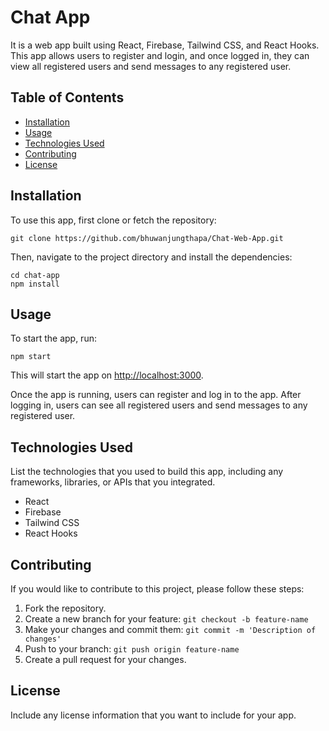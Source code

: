 <body>
  <h1>Chat App</h1>
  <p>It is a web app built using React, Firebase, Tailwind CSS, and React Hooks. This app allows users to register and login, and once logged in, they can view all registered users and send messages to any registered user.
</p>
  <h2>Table of Contents</h2>
  <ul>
    <li><a href="#installation">Installation</a></li>
    <li><a href="#usage">Usage</a></li>
    <li><a href="#technologies-used">Technologies Used</a></li>
    <li><a href="#contributing">Contributing</a></li>
    <li><a href="#license">License</a></li>
  </ul>
  <h2>Installation</h2>
  <p>To use this app, first clone or fetch the repository:</p>
  <pre><code>git clone https://github.com/bhuwanjungthapa/Chat-Web-App.git</code></pre>
  <p>Then, navigate to the project directory and install the dependencies:</p>
  <pre><code>cd chat-app
npm install</code></pre>
  <h2>Usage</h2>
  <p>To start the app, run:</p>
  <pre><code>npm start</code></pre>
  <p>This will start the app on <a href="http://localhost:3000">http://localhost:3000</a>.</p>
  <p>Once the app is running, users can register and log in to the app. After logging in, users can see all registered users and send messages to any registered user.</p>
  <h2>Technologies Used</h2>
  <p>List the technologies that you used to build this app, including any frameworks, libraries, or APIs that you integrated.</p>
  <ul>
    <li>React</li>
    <li>Firebase</li>
    <li>Tailwind CSS</li>
    <li>React Hooks</li>
  </ul>
  <h2>Contributing</h2>
  <p>If you would like to contribute to this project, please follow these steps:</p>
  <ol>
    <li>Fork the repository.</li>
    <li>Create a new branch for your feature: <code>git checkout -b feature-name</code></li>
    <li>Make your changes and commit them: <code>git commit -m 'Description of changes'</code></li>
    <li>Push to your branch: <code>git push origin feature-name</code></li>
    <li>Create a pull request for your changes.</li>
  </ol>
  <h2>License</h2>
  <p>Include any license information that you want to include for your app.</p>
</body>
